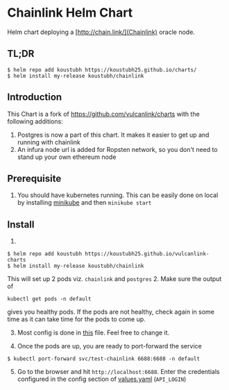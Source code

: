 # Chainlink Helm Chart
Helm chart deploying a [http://chain.link/](Chainlink) oracle node.

## TL;DR

```console
$ helm repo add koustubh https://koustubh25.github.io/charts/
$ helm install my-release koustubh/chainlink
```

## Introduction

This Chart is a fork of https://github.com/vulcanlink/charts with the following additions:
1. Postgres is now a part of this chart. It makes it easier to get up and running with chainlink
2. An infura node url is added for Ropsten network, so you don't need to stand up your own ethereum node

## Prerequisite
1. You should have kubernetes running. This can be easily done on local by installing [minikube](https://minikube.sigs.k8s.io/docs/start/) and then `minikube start`

## Install

1. 
```shell
$ helm repo add koustubh https://koustubh25.github.io/vulcanlink-charts
$ helm install my-release koustubh/chainlink
```

This will set up 2 pods viz. `chainlink` and `postgres`
2. Make sure the output of 
```
kubectl get pods -n default
```
gives  you healthy pods. If the pods are not healthy, check again in some time as it can take time for the pods to come up.

3. Most config is done in [this](values.yaml) file. Feel free to change it.

4. Once the pods are up, you are ready to port-forward the service
```shell
$ kubectl port-forward svc/test-chainlink 6688:6688 -n default
```
5. Go to the browser and hit `http://localhost:6688`. Enter the credentials configured in the config section of  [values.yaml](values.yaml) (`API_LOGIN`)